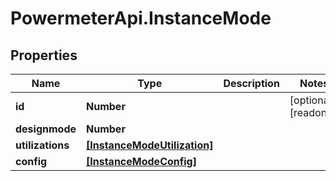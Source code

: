 # PowermeterApi.InstanceMode

## Properties

Name | Type | Description | Notes
------------ | ------------- | ------------- | -------------
**id** | **Number** |  | [optional] [readonly] 
**designmode** | **Number** |  | 
**utilizations** | [**[InstanceModeUtilization]**](InstanceModeUtilization.md) |  | 
**config** | [**[InstanceModeConfig]**](InstanceModeConfig.md) |  | 


